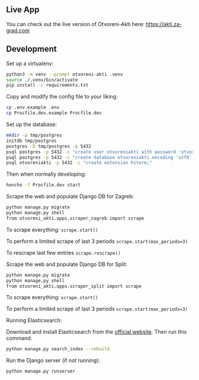 ## Live App

You can check out the live version of Otvoreni-Akti here: https://akti.za-grad.com

## Development

Set up a virtualenv:

```bash
python3 -m venv --prompt otvoreni-akti .venv
source ./.venv/bin/activate
pip install -r requirements.txt
```

Copy and modify the config file to your liking:

```bash
cp .env.example .env
cp Procfile.dev.example Procfile.dev
```

Set up the database:

```bash
mkdir -p tmp/postgres
initdb tmp/postgres
postgres -D tmp/postgres -p 5432
psql postgres -p 5432 -c "create user otvoreniakti with password 'otvoreniakti';"
psql postgres -p 5432 -c "create database otvoreniakti encoding 'utf8' template template0 owner otvoreniakti;"
psql otvoreniakti -p 5432 -c "create extension hstore;"
```

Then when normally developing:

```bash
honcho -f Procfile.dev start
```


Scrape the web and populate Django DB for Zagreb:

```bash
python manage.py migrate
python manage.py shell
from otvoreni_akti.apps.scraper_zagreb import scrape
```
To scrape everything: ```scrape.start()```

To perform a limited scrape of last 3 periods ```scrape.start(max_periods=3)```

To rescrape last few entries ```scrape.rescrape()```


Scrape the web and populate Django DB for Split:

```bash
python manage.py migrate
python manage.py shell
from otvoreni_akti.apps.scraper_split import scrape
```
To scrape everything: ```scrape.start()```

To perform a limited scrape of last 3 periods ```scrape.start(max_periods=3)```


Running Elasticsearch:

Download and install Elasticsearch from the [official website](https://www.elastic.co/downloads/elasticsearch).
Then run this command:
```bash
python manage.py search_index --rebuild
```


Run the Django server (if not running):
```bash
python manage.py runserver
```
